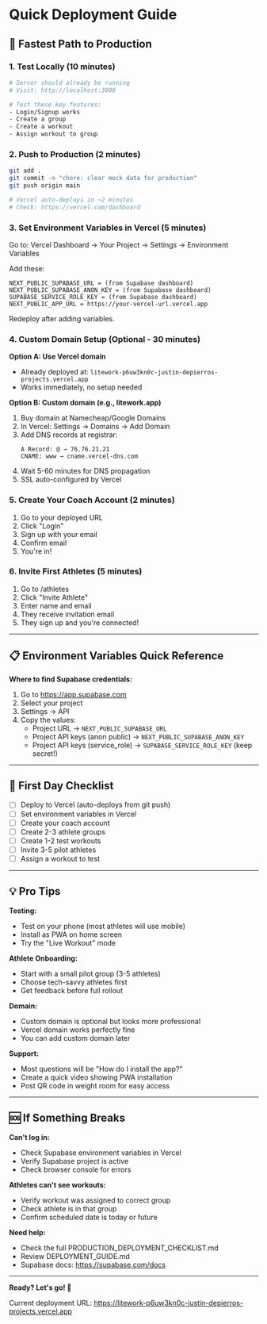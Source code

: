 # Quick Deployment Guide

## 🚀 Fastest Path to Production

### 1. Test Locally (10 minutes)
```bash
# Server should already be running
# Visit: http://localhost:3000

# Test these key features:
- Login/Signup works
- Create a group
- Create a workout  
- Assign workout to group
```

### 2. Push to Production (2 minutes)
```bash
git add .
git commit -m "chore: clear mock data for production"
git push origin main

# Vercel auto-deploys in ~2 minutes
# Check: https://vercel.com/dashboard
```

### 3. Set Environment Variables in Vercel (5 minutes)

Go to: Vercel Dashboard → Your Project → Settings → Environment Variables

Add these:
```
NEXT_PUBLIC_SUPABASE_URL = (from Supabase dashboard)
NEXT_PUBLIC_SUPABASE_ANON_KEY = (from Supabase dashboard)  
SUPABASE_SERVICE_ROLE_KEY = (from Supabase dashboard)
NEXT_PUBLIC_APP_URL = https://your-vercel-url.vercel.app
```

Redeploy after adding variables.

### 4. Custom Domain Setup (Optional - 30 minutes)

**Option A: Use Vercel domain**
- Already deployed at: `litework-p6uw3kn0c-justin-depierros-projects.vercel.app`
- Works immediately, no setup needed

**Option B: Custom domain (e.g., litework.app)**

1. Buy domain at Namecheap/Google Domains
2. In Vercel: Settings → Domains → Add Domain
3. Add DNS records at registrar:
   ```
   A Record: @ → 76.76.21.21
   CNAME: www → cname.vercel-dns.com
   ```
4. Wait 5-60 minutes for DNS propagation
5. SSL auto-configured by Vercel

### 5. Create Your Coach Account (2 minutes)

1. Go to your deployed URL
2. Click "Login"  
3. Sign up with your email
4. Confirm email
5. You're in!

### 6. Invite First Athletes (5 minutes)

1. Go to /athletes
2. Click "Invite Athlete"
3. Enter name and email
4. They receive invitation email
5. They sign up and you're connected!

---

## 📋 Environment Variables Quick Reference

**Where to find Supabase credentials:**
1. Go to https://app.supabase.com
2. Select your project
3. Settings → API
4. Copy the values:
   - Project URL → `NEXT_PUBLIC_SUPABASE_URL`
   - Project API keys (anon public) → `NEXT_PUBLIC_SUPABASE_ANON_KEY`
   - Project API keys (service_role) → `SUPABASE_SERVICE_ROLE_KEY` (keep secret!)

---

## 🎯 First Day Checklist

- [ ] Deploy to Vercel (auto-deploys from git push)
- [ ] Set environment variables in Vercel
- [ ] Create your coach account
- [ ] Create 2-3 athlete groups
- [ ] Create 1-2 test workouts
- [ ] Invite 3-5 pilot athletes
- [ ] Assign a workout to test

---

## 💡 Pro Tips

**Testing:**
- Test on your phone (most athletes will use mobile)
- Install as PWA on home screen
- Try the "Live Workout" mode

**Athlete Onboarding:**
- Start with a small pilot group (3-5 athletes)
- Choose tech-savvy athletes first
- Get feedback before full rollout

**Domain:**
- Custom domain is optional but looks more professional
- Vercel domain works perfectly fine
- You can add custom domain later

**Support:**
- Most questions will be "How do I install the app?"
- Create a quick video showing PWA installation
- Post QR code in weight room for easy access

---

## 🆘 If Something Breaks

**Can't log in:**
- Check Supabase environment variables in Vercel
- Verify Supabase project is active
- Check browser console for errors

**Athletes can't see workouts:**
- Verify workout was assigned to correct group
- Check athlete is in that group
- Confirm scheduled date is today or future

**Need help:**
- Check the full PRODUCTION_DEPLOYMENT_CHECKLIST.md
- Review DEPLOYMENT_GUIDE.md
- Supabase docs: https://supabase.com/docs

---

**Ready? Let's go! 🚀**

Current deployment URL: https://litework-p6uw3kn0c-justin-depierros-projects.vercel.app
